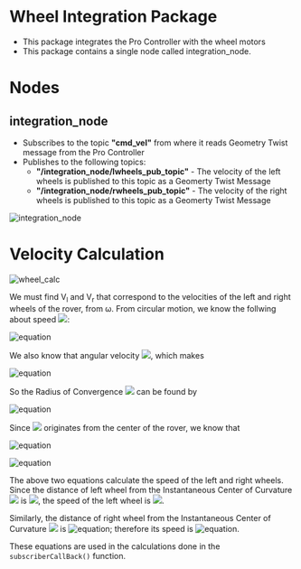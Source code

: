 # Wheel Integration Package
- This package integrates the Pro Controller with the wheel motors
-  This package contains a single node called integration_node.

# Nodes
## integration_node
- Subscribes to the topic **"cmd_vel"** from where it reads Geometry Twist message from the Pro Controller
- Publishes to the following topics:
	- **"/integration_node/lwheels_pub_topic"** - The velocity of the left wheels is published to this topic as a Geomerty Twist Message
	- **"/integration_node/rwheels_pub_topic"** - The velocity of the right wheels is published to this topic as a Geomerty Twist Message

![integration_node](https://user-images.githubusercontent.com/56468618/113475473-91135a00-9493-11eb-923b-db406d3fbfd6.jpg)

# Velocity Calculation
![wheel_calc](https://user-images.githubusercontent.com/56468618/113476027-4e06b600-9496-11eb-9f92-440c9622fcde.jpg)

We must find V<sub>l</sub> and V<sub>r</sub> that correspond to the velocities of the left and right wheels of the rover, from &omega;.
From circular motion, we know the follwing about speed <img src="https://render.githubusercontent.com/render/math?math=v">:

![equation](https://latex.codecogs.com/gif.latex?\dpi{150}&space;v&space;=&space;\frac{2\pi&space;R}{T})

We also know that angular velocity <img src="https://render.githubusercontent.com/render/math?math=\omega  = \frac{2\pi}{T}">, which makes

![equation](https://latex.codecogs.com/gif.latex?\dpi{150}&space;v=\omega&space;R)

So the Radius of Convergence <img src="https://render.githubusercontent.com/render/math?math=R"> can be found by 

![equation](https://latex.codecogs.com/gif.latex?\dpi{200}&space;R&space;=&space;\frac{v}{\omega})

Since <img src="https://render.githubusercontent.com/render/math?math=v"> originates from the center of the rover, we know that 

![equation](https://latex.codecogs.com/gif.latex?\dpi{200}&space;V_l&space;=&space;\omega&space;\Big(R-&space;\frac{\text{wheel&space;dist}}{2}\Big))

![equation](https://latex.codecogs.com/gif.latex?\dpi{200}&space;V_r&space;=&space;\omega&space;\Big(R&plus;&space;\frac{\text{wheel&space;dist}}{2}\Big))

The above two equations calculate the speed of the left and right wheels. Since the distance of left wheel from the Instantaneous Center of Curvature <img src="https://render.githubusercontent.com/render/math?math=ICC"> is <img src="https://render.githubusercontent.com/render/math?math=\Big(R-\frac{\text{wheel dist}}{2}\Big)">, the speed of the left wheel is <img src="https://render.githubusercontent.com/render/math?math=V_l = \omega \Big(R- \frac{\text{wheel dist}}{2}\Big))">. 

Similarly, the distance of right wheel from the Instantaneous Center of Curvature <img src="https://render.githubusercontent.com/render/math?math=ICC"> is ![equation](https://latex.codecogs.com/gif.latex?\dpi{80}&space;\Big(R&space;&plus;&space;\frac{\text{wheel&space;dist}}{2}\Big)); therefore its speed is ![equation](https://latex.codecogs.com/gif.latex?\dpi{80}&space;V_r&space;=&space;\omega&space;\Big(R&plus;&space;\frac{\text{wheel&space;dist}}{2}\Big)).

These equations are used in the calculations done in the ``subscriberCallBack()`` function. 
